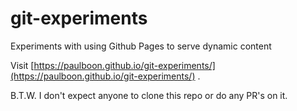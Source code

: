 # git-experiments
Experiments with using Github Pages to serve dynamic content

Visit [https://paulboon.github.io/git-experiments/](https://paulboon.github.io/git-experiments/) .

B.T.W. I don't expect anyone to clone this repo or do any PR's on it.